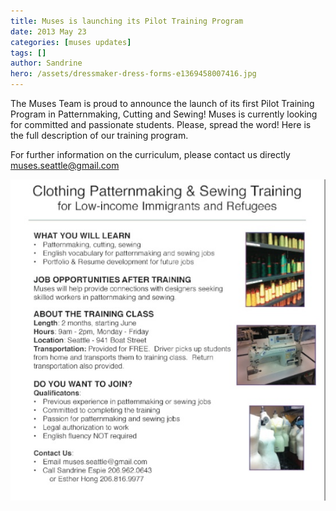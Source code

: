 ```yaml
---
title: Muses is launching its Pilot Training Program
date: 2013 May 23
categories: [muses updates]
tags: []
author: Sandrine
hero: /assets/dressmaker-dress-forms-e1369458007416.jpg
---
```

The Muses Team is proud to announce the launch of its first Pilot Training Program in Patternmaking, Cutting and Sewing! Muses is currently looking for committed and passionate students. Please, spread the word! Here is the full description of our training program.

For further information on the curriculum, please contact us directly muses.seattle@gmail.com

![Muses Training](/assets/muses-training.jpg?w=470)